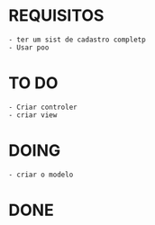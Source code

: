 # REQUISITOS 
    - ter um sist de cadastro completp
    - Usar poo

# TO DO
    - Criar controler
    - criar view

# DOING
    - criar o modelo

# DONE